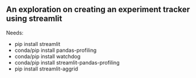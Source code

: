## An exploration on creating an experiment tracker using streamlit

Needs:

- pip install streamlit
- conda/pip install pandas-profiling
- conda/pip install watchdog
- conda/pip install streamlit-pandas-profiling
- pip install streamlit-aggrid
